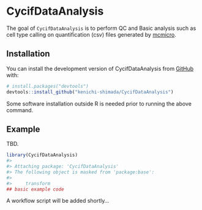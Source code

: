 
<!-- README.md is generated from README.Rmd. Please edit that file -->

# CycifDataAnalysis

<!-- badges: start -->
<!-- badges: end -->

The goal of `CycifDataAnalysis` is to perform QC and Basic analysis such
as cell type calling on quantification (csv) files generated by
[mcmicro](https://mcmicro.org/).

## Installation

You can install the development version of CycifDataAnalysis from
[GitHub](https://github.com/) with:

``` r
# install.packages("devtools")
devtools::install_github("kenichi-shimada/CycifDataAnalysis")
```

Some software installation outside R is needed prior to running the
above command.

## Example

TBD.

``` r
library(CycifDataAnalysis)
#> 
#> Attaching package: 'CycifDataAnalysis'
#> The following object is masked from 'package:base':
#> 
#>     transform
## basic example code
```

A workflow script will be added shortly…
<!-- What is special about using `README.Rmd` instead of just `README.md`? You can include R chunks like so: -->

<!-- ```{r cars} -->
<!-- summary(cars) -->
<!-- ``` -->
<!-- You'll still need to render `README.Rmd` regularly, to keep `README.md` up-to-date. `devtools::build_readme()` is handy for this. You could also use GitHub Actions to re-render `README.Rmd` every time you push. An example workflow can be found here: <https://github.com/r-lib/actions/tree/v1/examples>. -->
<!-- You can also embed plots, for example: -->
<!-- ```{r pressure, echo = FALSE} -->
<!-- plot(pressure) -->
<!-- ``` -->
<!-- In that case, don't forget to commit and push the resulting figure files, so they display on GitHub and CRAN. -->
